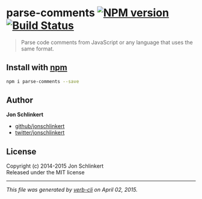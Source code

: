 # parse-comments [![NPM version](https://badge.fury.io/js/parse-comments.svg)](http://badge.fury.io/js/parse-comments)  [![Build Status](https://travis-ci.org/jonschlinkert/parse-comments.svg)](https://travis-ci.org/jonschlinkert/parse-comments) 

> Parse code comments from JavaScript or any language that uses the same format.

## Install with [npm](npmjs.org)

```bash
npm i parse-comments --save
```


## Author

**Jon Schlinkert**
 
+ [github/jonschlinkert](https://github.com/jonschlinkert)
+ [twitter/jonschlinkert](http://twitter.com/jonschlinkert) 

## License
Copyright (c) 2014-2015 Jon Schlinkert  
Released under the MIT license

***

_This file was generated by [verb-cli](https://github.com/assemble/verb-cli) on April 02, 2015._